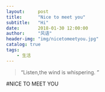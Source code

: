 ```yaml
---
layout:     post
title:      "Nice to meet you"
subtitle:   "Hi"
date:       2018-01-30 12:00:00
author:     "风语"
header-img: "img/nicetomeetyou.jpg"
catalog: true
tags:
    - 生活
---
```


> “Listen,the wind is whispering. ”


#NICE TO MEET YOU

